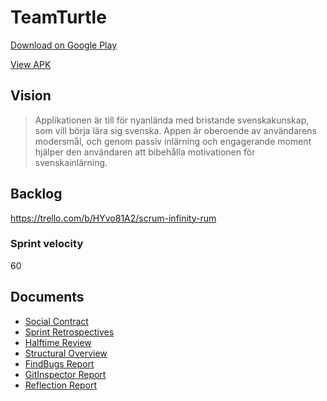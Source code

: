 ﻿# TeamTurtle
 [Download on Google Play](https://bit.ly/ordhoppet)
 
 [View APK](https://github.com/ericwenn/TeamTurtle/blob/master/android-release.apk)
## Vision
> Applikationen är till för nyanlända med bristande svenskakunskap, som vill börja lära sig svenska. Appen är oberoende av användarens modersmål, och genom passiv inlärning och engagerande moment hjälper den användaren att bibehålla motivationen för  svenskainlärning.

## Backlog
https://trello.com/b/HYvo81A2/scrum-infinity-rum

### Sprint velocity
60


## Documents
* [Social Contract](https://github.com/ericwenn/TeamTurtle/blob/master/SOCIALCONTRACT.md)
* [Sprint Retrospectives](https://github.com/ericwenn/TeamTurtle/blob/master/REFLECTIONS.md)
* [Halftime Review](https://github.com/ericwenn/TeamTurtle/blob/master/HALFTIMEREVIEW.md)
* [Structural Overview](https://github.com/ericwenn/TeamTurtle/blob/master/package_structure.png)
* [FindBugs Report](https://github.com/ericwenn/TeamTurtle/blob/master/findbugs.xml)
* [GitInspector Report](http://htmlpreview.github.io/?https://github.com/ericwenn/TeamTurtle/blob/master/gitinspector.html)
* [Reflection Report](https://github.com/ericwenn/TeamTurtle/blob/master/Rapport.pdf)
